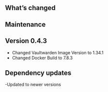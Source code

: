 ## What’s changed

## Maintenance

## Version 0.4.3

- Changed Vaultwarden Image Version to 1.34.1
- Changed Docker Build to 7.8.3

## Dependency updates
-Updated to newer versions



